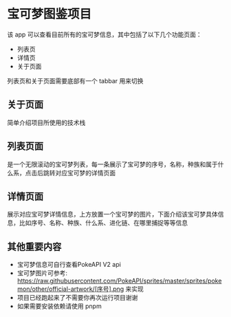 # 宝可梦图鉴项目
该 app 可以查看目前所有的宝可梦信息，其中包括了以下几个功能页面：
- 列表页
- 详情页
- 关于页面

列表页和关于页面需要底部有一个 tabbar 用来切换

## 关于页面

简单介绍项目所使用的技术栈

## 列表页面

是一个无限滚动的宝可梦列表，每一条展示了宝可梦的序号，名称，种族和属于什么系，点击后跳转对应宝可梦的详情页面

## 详情页面

展示对应宝可梦详情信息，上方放置一个宝可梦的图片，下面介绍该宝可梦具体信息，比如序号、名称、种族、什么系、进化链、在哪里捕捉等等信息

## 其他重要内容
- 宝可梦信息可自行查看PokeAPI V2 api
- 宝可梦图片可参考: https://raw.githubusercontent.com/PokeAPI/sprites/master/sprites/pokemon/other/official-artwork/[序号].png  来实现
- 项目已经跑起来了不需要你再次运行项目谢谢
- 如果需要安装依赖请使用 pnpm